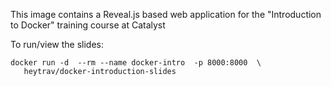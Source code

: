 This image contains a Reveal.js based web application for the "Introduction to
Docker" training course at Catalyst

To run/view the slides:

```
docker run -d  --rm --name docker-intro  -p 8000:8000  \
   heytrav/docker-introduction-slides 
```
